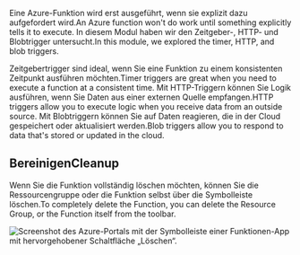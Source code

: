 <span data-ttu-id="1bae5-101">Eine Azure-Funktion wird erst ausgeführt, wenn sie explizit dazu aufgefordert wird.</span><span class="sxs-lookup"><span data-stu-id="1bae5-101">An Azure function won't do work until something explicitly tells it to execute.</span></span> <span data-ttu-id="1bae5-102">In diesem Modul haben wir den Zeitgeber-, HTTP- und Blobtrigger untersucht.</span><span class="sxs-lookup"><span data-stu-id="1bae5-102">In this module, we explored the timer, HTTP, and blob triggers.</span></span>

<span data-ttu-id="1bae5-103">Zeitgebertrigger sind ideal, wenn Sie eine Funktion zu einem konsistenten Zeitpunkt ausführen möchten.</span><span class="sxs-lookup"><span data-stu-id="1bae5-103">Timer triggers are great when you need to execute a function at a consistent time.</span></span> <span data-ttu-id="1bae5-104">Mit HTTP-Triggern können Sie Logik ausführen, wenn Sie Daten aus einer externen Quelle empfangen.</span><span class="sxs-lookup"><span data-stu-id="1bae5-104">HTTP triggers allow you to execute logic when you receive data from an outside source.</span></span> <span data-ttu-id="1bae5-105">Mit Blobtriggern können Sie auf Daten reagieren, die in der Cloud gespeichert oder aktualisiert werden.</span><span class="sxs-lookup"><span data-stu-id="1bae5-105">Blob triggers allow you to respond to data that's stored or updated in the cloud.</span></span>

## <a name="cleanup"></a><span data-ttu-id="1bae5-106">Bereinigen</span><span class="sxs-lookup"><span data-stu-id="1bae5-106">Cleanup</span></span>

<span data-ttu-id="1bae5-107">Wenn Sie die Funktion vollständig löschen möchten, können Sie die Ressourcengruppe oder die Funktion selbst über die Symbolleiste löschen.</span><span class="sxs-lookup"><span data-stu-id="1bae5-107">To completely delete the Function, you can delete the Resource Group, or the Function itself from the toolbar.</span></span>

![Screenshot des Azure-Portals mit der Symbolleiste einer Funktionen-App mit hervorgehobener Schaltfläche „Löschen“.](../media/6-delete-function.png)
